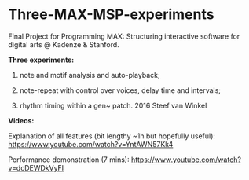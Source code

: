 # Three-MAX-MSP-experiments
Final Project for Programming MAX: Structuring interactive software for digital arts @ Kadenze &amp; Stanford. 


<b>Three experiments:</b>

1. note and motif analysis and auto-playback; 

2. note-repeat with control over voices, delay time and intervals; 

3. rhythm timing within a gen~ patch. 2016 Steef van Winkel


<b>Videos:</b>

Explanation of all features (bit lengthy ~1h but hopefully useful): https://www.youtube.com/watch?v=YntAWN57Kk4

Performance demonstration (7 mins): https://www.youtube.com/watch?v=dcDEWDkVyFI
